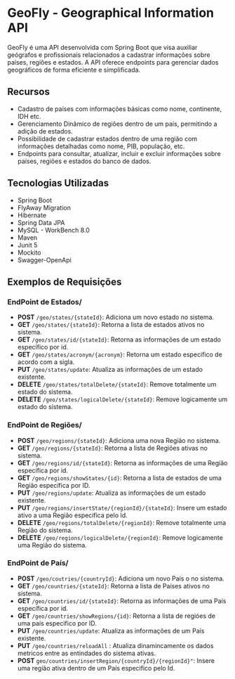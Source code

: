 # GeoFly - Geographical Information API

GeoFly é uma API desenvolvida com Spring Boot que visa auxiliar geógrafos e profissionais relacionados a cadastrar informações sobre países, regiões e estados. A API oferece endpoints para gerenciar dados geográficos de forma eficiente e simplificada.

## Recursos

- Cadastro de países com informações básicas como nome, continente, IDH etc.
- Gerenciamento Dinâmico de regiões dentro de um país, permitindo a adição de estados.
- Possibilidade de cadastrar estados dentro de uma região com informações detalhadas como nome, PIB, população, etc.
- Endpoints para consultar, atualizar, incluir e excluir informações sobre países, regiões e estados do banco de dados.

## Tecnologias Utilizadas

- Spring Boot
- FlyAway Migration
- Hibernate
- Spring Data JPA
- MySQL - WorkBench 8.0
- Maven
- Junit 5
- Mockito
- Swagger-OpenApi


## Exemplos de Requisições

### EndPoint de Estados/

- **POST** `/geo/states/{stateId}`: Adiciona um novo estado no sistema.
- **GET** `/geo/states/{stateId}`: Retorna a lista de estados ativos no sistema.
- **GET** `/geo/states/id/{stateId}`: Retorna as informações de um estado específico por id.
- **GET** `/geo/states/acronym/{acronym}`: Retorna um estado especifico de acordo com a sigla.
- **PUT** `/geo/states/update`: Atualiza as informações de um estado existente.
- **DELETE** `/geo/states/totalDelete/{stateId}`: Remove totalmente um estado do sistema.
- **DELETE** `/geo/states/logicalDelete/{stateId}`: Remove logicamente um estado do sistema.

### EndPoint de Regiões/

- **POST** `/geo/regions/{stateId}`: Adiciona uma nova Região no sistema.
- **GET** `/geo/regions/{stateId}`: Retorna a lista de Regiões ativas no sistema.
- **GET** `/geo/regions/id/{stateId}`: Retorna as informações de uma Região específica por id.
- **GET** `/geo/regions/showStates/{id}`: Retorna a lista de estados de uma Região especifica por ID.
- **PUT** `/geo/regions/update`: Atualiza as informações de um estado existente.
- **PUT** `/geo/regions/insertState/{regionId}/{stateId}`: Insere um estado ativo a uma Região especifica pelo Id.
- **DELETE** `/geo/regions/totalDelete/{regionId}`: Remove totalmente uma Região do sistema.
- **DELETE** `/geo/regions/logicalDelete/{regionId}`: Remove logicamente uma Região do sistema.

### EndPoint de País/

- **POST** `/geo/coutries/{countryId}`: Adiciona um novo País o no sistema.
- **GET** `/geo/countries/{stateId}`: Retorna a lista de Países ativos no sistema.
- **GET** `/geo/countries/id/{stateId}`: Retorna as informações de uma País específica por id.
- **GET** `/geo/countries/showRegions/{id}`: Retorna a lista de regióes de uma país especifico por ID.
- **PUT** `/geo/countries/update`: Atualiza as informações de um País existente.
- **PUT** `/geo/countries/reloadAll` : Atualiza dinamincamente os dados metricos entre as entindades do sistema ativas.
- **POST** `geo/countries/insertRegion/{countryId}/{regionId}"`: Insere uma região ativa dentro de um País especifico pelo Id.
